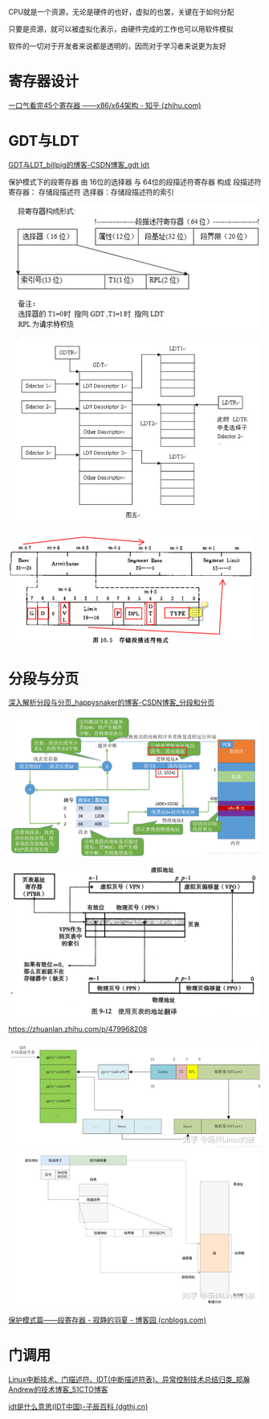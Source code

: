 CPU就是一个资源，无论是硬件的也好，虚拟的也罢，关键在于如何分配

只要是资源，就可以被虚拟化表示，由硬件完成的工作也可以用软件模拟

软件的一切对于开发者来说都是透明的，因而对于学习者来说更为友好

# 寄存器设计

[一口气看完45个寄存器 ——x86/x64架构 - 知乎 (zhihu.com)](https://zhuanlan.zhihu.com/p/502718676)

# GDT与LDT

[GDT与LDT_billpig的博客-CSDN博客_gdt ldt](https://blog.csdn.net/billpig/article/details/5833980?spm=1001.2101.3001.6661.1&utm_medium=distribute.pc_relevant_t0.none-task-blog-2%7Edefault%7ECTRLIST%7ERate-1-5833980-blog-103324343.pc_relevant_multi_platform_whitelistv3&depth_1-utm_source=distribute.pc_relevant_t0.none-task-blog-2%7Edefault%7ECTRLIST%7ERate-1-5833980-blog-103324343.pc_relevant_multi_platform_whitelistv3&utm_relevant_index=1)

保护模式下的段寄存器 由 16位的选择器 与 64位的段描述符寄存器 构成
段描述符寄存器： 存储段描述符
选择器：存储段描述符的索引

![1669988531181](image/vpu/1669988531181.png)

![1669989101316](image/vpu/1669989101316.png)

![1669991795388](image/vpu/1669991795388.png)

# 分段与分页

[深入解析分段与分页_happysnaker的博客-CSDN博客_分段和分页](https://blog.csdn.net/m0_51380306/article/details/120275714)

![1669997959290](image/vpu/1669997959290.png)

![1670000554685](image/vpu/1670000554685.png)

https://zhuanlan.zhihu.com/p/479968208

![1670118815418](image/vpu/1670118815418.png)![1670118939876](image/vpu/1670118939876.png)

[保护模式篇——段寄存器 - 寂静的羽夏 - 博客园 (cnblogs.com)](https://www.cnblogs.com/wingsummer/p/15310141.html)

# 门调用

[Linux中断技术、门描述符、IDT(中断描述符表)、异常控制技术总结归类_郑瀚Andrew的技术博客_51CTO博客](https://blog.51cto.com/u_15775105/5748062)

[idt是什么意思(IDT中国)-子辰百科 (dgthj.cn)](https://www.dgthj.cn/baike/893.html)
